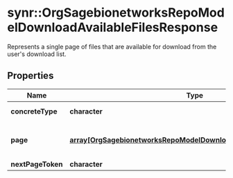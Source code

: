 # synr::OrgSagebionetworksRepoModelDownloadAvailableFilesResponse

Represents a single page of files that are available for download from the user's download list.

## Properties
Name | Type | Description | Notes
------------ | ------------- | ------------- | -------------
**concreteType** | **character** |  | [Enum: [org.sagebionetworks.repo.model.download.AvailableFilesResponse]] 
**page** | [**array[OrgSagebionetworksRepoModelDownloadDownloadListItemResult]**](org.sagebionetworks.repo.model.download.DownloadListItemResult.md) | The page of download list items | [optional] 
**nextPageToken** | **character** |  | [optional] 


